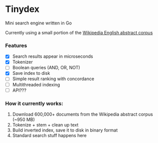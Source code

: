 # Tinydex

Mini search engine written in Go

Currently using a small portion of the [Wikipedia English abstract corpus](https://dumps.wikimedia.org/enwiki/latest/)

### Features

- [X] Search results appear in microseconds
- [X] Tokenizer
- [ ] Boolean queries (AND, OR, NOT)
- [X] Save index to disk
- [ ] Simple result ranking with concordance
- [ ] Multithreaded indexing
- [ ] API???

### How it currently works:

1. Download 600,000+ documents from the Wikipedia abstract corpus (~950 MB)
2. Tokenize + stem + clean up text
3. Build inverted index, save it to disk in binary format 
4. Standard search stuff happens here 
